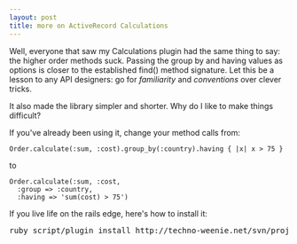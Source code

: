 ```yaml
--- 
layout: post
title: more on ActiveRecord Calculations
---
```

Well, everyone that saw my Calculations plugin had the same thing to say: the higher order methods suck.  Passing the group by and having values as options is closer to the established find() method signature.  Let this be a lesson to any API designers: go for *familiarity* and *conventions* over clever tricks.

It also made the library simpler and shorter.  Why do I like to make things difficult?

If you've already been using it, change your method calls from:

<pre><code>Order.calculate(:sum, :cost).group_by(:country).having { |x| x > 75 }</code></pre>

to

<pre><code>Order.calculate(:sum, :cost,
  :group => :country,
  :having => 'sum(cost) > 75')</code></pre>

If you live life on the rails edge, here's how to install it:

<pre></code>ruby script/plugin install http://techno-weenie.net/svn/projects/calculations</code></pre>
